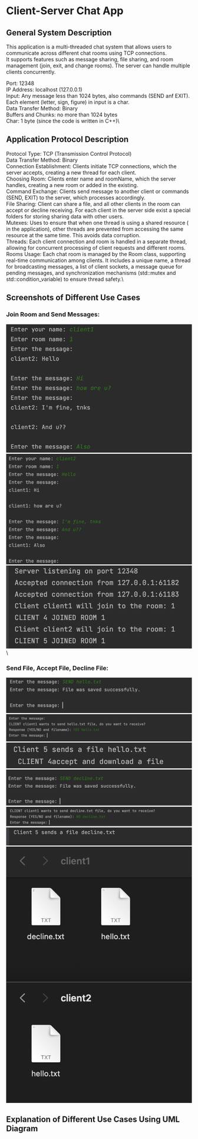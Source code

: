 # Client-Server Chat App

## General System Description
This application is a multi-threaded chat system that allows users to communicate across different chat rooms using TCP connections.\
It supports features such as message sharing, file sharing, and room management (join, exit, and change rooms). The server can handle multiple clients concurrently.

Port: 12348\
IP Address: localhost (127.0.0.1)\
Input: Any message less than 1024 bytes, also commands (SEND anf EXIT). Each element (letter, sign, figure) in input is a char.\
Data Transfer Method: Binary\
Buffers and Chunks: no more than 1024 bytes\
Char: 1 byte (since the code is written in C++)\

## Application Protocol Description
Protocol Type: TCP (Transmission Control Protocol)\
Data Transfer Method: Binary\
Connection Establishment: Clients initiate TCP connections, which the server accepts, creating a new thread for each client.\
Choosing Room: Clients enter name and roomName, which the server handles, creating a new room or added in the existing.\
Command Exchange: Clients send message to another client or commands (SEND, EXIT) to the server, which processes accordingly.\
File Sharing: Client can share a file, and all other clients in the room can accept or decline receiving. For each client in the server side exist a special folders for storing sharing data with other users.\
Mutexes: Uses to ensure that when one thread is using a shared resource (<cout> in the application), other threads
are prevented from accessing the same resource at the same time. This avoids data corruption.\
Threads: Each client connection and room is handled in a separate thread, allowing for concurrent processing of client requests and different rooms.\
Rooms Usage: Each chat room is managed by the Room class, supporting real-time communication among clients. 
It includes a unique name, a thread for broadcasting messages, a list of client sockets, a message queue for pending messages, and synchronization mechanisms (std::mutex and std::condition_variable) to ensure thread safety.\

## Screenshots of Different Use Cases
### Join Room and Send Messages:
![Message Screenshot](pictures/message1.png)\
![Message Screenshot](pictures/message2.png)\
![MessageJoin Screenshot](pictures/join1.png)\

###  Send File, Accept File, Decline File:
![File Screenshot](pictures/file1.png)\
![File Screenshot](pictures/file2.png)\
![File Screenshot](pictures/file3.png)\
![Decline Screenshot](pictures/decline1.png)\
![Decline Screenshot](pictures/decline2.png)\
![Decline Screenshot](pictures/decline3.png)\
![Result Screenshot](pictures/resultFiles.png)

## Explanation of Different Use Cases Using UML Diagram

